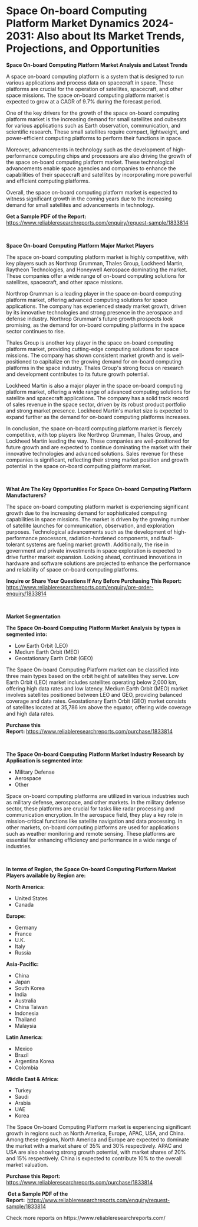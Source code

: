 <p><h1>Space On-board Computing Platform Market Dynamics 2024-2031: Also about Its Market Trends, Projections, and Opportunities</h1></p><p><strong>Space On-board Computing Platform Market Analysis and Latest Trends</strong></p>
<p><p>A space on-board computing platform is a system that is designed to run various applications and process data on spacecraft in space. These platforms are crucial for the operation of satellites, spacecraft, and other space missions. The space on-board computing platform market is expected to grow at a CAGR of 9.7% during the forecast period.</p><p>One of the key drivers for the growth of the space on-board computing platform market is the increasing demand for small satellites and cubesats for various applications such as Earth observation, communication, and scientific research. These small satellites require compact, lightweight, and power-efficient computing platforms to perform their functions in space.</p><p>Moreover, advancements in technology such as the development of high-performance computing chips and processors are also driving the growth of the space on-board computing platform market. These technological advancements enable space agencies and companies to enhance the capabilities of their spacecraft and satellites by incorporating more powerful and efficient computing platforms.</p><p>Overall, the space on-board computing platform market is expected to witness significant growth in the coming years due to the increasing demand for small satellites and advancements in technology.</p></p>
<p><strong>Get a Sample PDF of the Report:&nbsp;</strong> <a href="https://www.reliableresearchreports.com/enquiry/request-sample/1833814">https://www.reliableresearchreports.com/enquiry/request-sample/1833814</a></p>
<p>&nbsp;</p>
<p><strong>Space On-board Computing Platform Major Market Players</strong></p>
<p><p>The space on-board computing platform market is highly competitive, with key players such as Northrop Grumman, Thales Group, Lockheed Martin, Raytheon Technologies, and Honeywell Aerospace dominating the market. These companies offer a wide range of on-board computing solutions for satellites, spacecraft, and other space missions.</p><p>Northrop Grumman is a leading player in the space on-board computing platform market, offering advanced computing solutions for space applications. The company has experienced steady market growth, driven by its innovative technologies and strong presence in the aerospace and defense industry. Northrop Grumman's future growth prospects look promising, as the demand for on-board computing platforms in the space sector continues to rise.</p><p>Thales Group is another key player in the space on-board computing platform market, providing cutting-edge computing solutions for space missions. The company has shown consistent market growth and is well-positioned to capitalize on the growing demand for on-board computing platforms in the space industry. Thales Group's strong focus on research and development contributes to its future growth potential.</p><p>Lockheed Martin is also a major player in the space on-board computing platform market, offering a wide range of advanced computing solutions for satellite and spacecraft applications. The company has a solid track record of sales revenue in the space sector, driven by its robust product portfolio and strong market presence. Lockheed Martin's market size is expected to expand further as the demand for on-board computing platforms increases.</p><p>In conclusion, the space on-board computing platform market is fiercely competitive, with top players like Northrop Grumman, Thales Group, and Lockheed Martin leading the way. These companies are well-positioned for future growth and are expected to continue dominating the market with their innovative technologies and advanced solutions. Sales revenue for these companies is significant, reflecting their strong market position and growth potential in the space on-board computing platform market.</p></p>
<p>&nbsp;</p>
<p><strong>What Are The Key Opportunities For Space On-board Computing Platform Manufacturers?</strong></p>
<p><p>The space on-board computing platform market is experiencing significant growth due to the increasing demand for sophisticated computing capabilities in space missions. The market is driven by the growing number of satellite launches for communication, observation, and exploration purposes. Technological advancements such as the development of high-performance processors, radiation-hardened components, and fault-tolerant systems are fueling market growth. Additionally, the rise in government and private investments in space exploration is expected to drive further market expansion. Looking ahead, continued innovations in hardware and software solutions are projected to enhance the performance and reliability of space on-board computing platforms.</p></p>
<p><strong>Inquire or Share Your Questions If Any Before Purchasing This Report:</strong> <a href="https://www.reliableresearchreports.com/enquiry/pre-order-enquiry/1833814">https://www.reliableresearchreports.com/enquiry/pre-order-enquiry/1833814</a></p>
<p>&nbsp;</p>
<p><strong>Market Segmentation</strong></p>
<p><strong>The Space On-board Computing Platform Market Analysis by types is segmented into:</strong></p>
<p><ul><li>Low Earth Orbit (LEO)</li><li>Medium Earth Orbit (MEO)</li><li>Geostationary Earth Orbit (GEO)</li></ul></p>
<p><p>The Space On-board Computing Platform market can be classified into three main types based on the orbit height of satellites they serve. Low Earth Orbit (LEO) market includes satellites operating below 2,000 km, offering high data rates and low latency. Medium Earth Orbit (MEO) market involves satellites positioned between LEO and GEO, providing balanced coverage and data rates. Geostationary Earth Orbit (GEO) market consists of satellites located at 35,786 km above the equator, offering wide coverage and high data rates.</p></p>
<p><strong>Purchase this Report:&nbsp;</strong><a href="https://www.reliableresearchreports.com/purchase/1833814">https://www.reliableresearchreports.com/purchase/1833814</a></p>
<p>&nbsp;</p>
<p><strong>The Space On-board Computing Platform Market Industry Research by Application is segmented into:</strong></p>
<p><ul><li>Military Defense</li><li>Aerospace</li><li>Other</li></ul></p>
<p><p>Space on-board computing platforms are utilized in various industries such as military defense, aerospace, and other markets. In the military defense sector, these platforms are crucial for tasks like radar processing and communication encryption. In the aerospace field, they play a key role in mission-critical functions like satellite navigation and data processing. In other markets, on-board computing platforms are used for applications such as weather monitoring and remote sensing. These platforms are essential for enhancing efficiency and performance in a wide range of industries.</p></p>
<p>&nbsp;</p>
<p><strong>In terms of Region, the Space On-board Computing Platform Market Players available by Region are:</strong></p>
<p>
    <p> <strong> North America: </strong>
        <ul>
            <li>United States</li>
            <li>Canada</li>
        </ul>
        </p> 
    <p> <strong> Europe: </strong>
        <ul>
            <li>Germany</li>
            <li>France</li>
            <li>U.K.</li>
            <li>Italy</li>
            <li>Russia</li>
        </ul>
        </p> 
    <p> <strong> Asia-Pacific: </strong>
        <ul>
            <li>China</li>
            <li>Japan</li>
            <li>South Korea</li>
            <li>India</li>
            <li>Australia</li>
            <li>China Taiwan</li>
            <li>Indonesia</li>
            <li>Thailand</li>
            <li>Malaysia</li>
        </ul>
        </p> 
    <p> <strong> Latin America: </strong>
        <ul>
            <li>Mexico</li>
            <li>Brazil</li>
            <li>Argentina Korea</li>
            <li>Colombia</li>
        </ul>
        </p> 
    <p> <strong> Middle East & Africa: </strong>
        <ul>
            <li>Turkey</li>
            <li>Saudi</li>
            <li>Arabia</li>
            <li>UAE</li>
            <li>Korea</li>
        </ul>
    </p>
    </p>
<p><p>The Space On-board Computing Platform market is experiencing significant growth in regions such as North America, Europe, APAC, USA, and China. Among these regions, North America and Europe are expected to dominate the market with a market share of 35% and 30% respectively. APAC and USA are also showing strong growth potential, with market shares of 20% and 15% respectively. China is expected to contribute 10% to the overall market valuation.</p></p>
<p><strong>Purchase this Report: </strong><a href="https://www.reliableresearchreports.com/purchase/1833814">https://www.reliableresearchreports.com/purchase/1833814</a></p>
<p>&nbsp;<strong>Get a Sample PDF of the Report:&nbsp;&nbsp;</strong><a href="https://www.reliableresearchreports.com/enquiry/request-sample/1833814">https://www.reliableresearchreports.com/enquiry/request-sample/1833814</a></p>
<p><strong></strong></p>
<p>Check more reports on https://www.reliableresearchreports.com/</p>